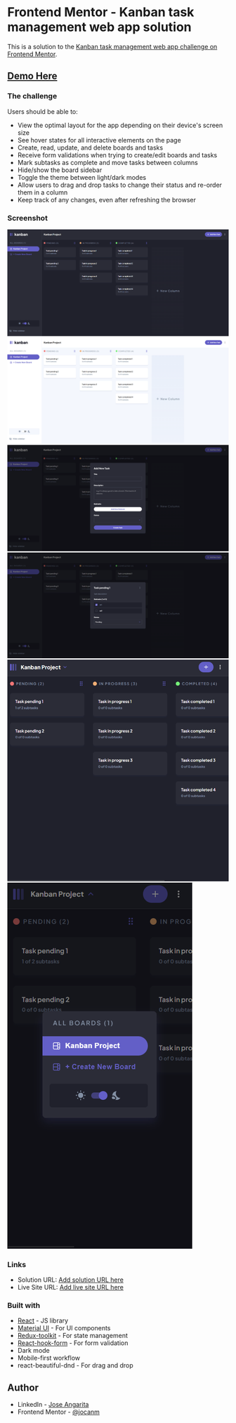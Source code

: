 # Frontend Mentor - Kanban task management web app solution

This is a solution to the [Kanban task management web app challenge on Frontend Mentor](https://www.frontendmentor.io/challenges/kanban-task-management-web-app-wgQLt-HlbB).


## [Demo Here](https://kanban-fr.vercel.app/)


### The challenge

Users should be able to:

- View the optimal layout for the app depending on their device's screen size
- See hover states for all interactive elements on the page
- Create, read, update, and delete boards and tasks
- Receive form validations when trying to create/edit boards and tasks
- Mark subtasks as complete and move tasks between columns
- Hide/show the board sidebar
- Toggle the theme between light/dark modes
- Allow users to drag and drop tasks to change their status and re-order them in a column
-  Keep track of any changes, even after refreshing the browser

### Screenshot

![](./assets/main-dark.png)
![](./assets/main-light.png)
![](./assets/create-task.png)
![](./assets/task.png)
![](./assets/mobile0.png)
![](./assets/mobile1.png)

### Links

- Solution URL: [Add solution URL here](https://your-solution-url.com)
- Live Site URL: [Add live site URL here](https://your-live-site-url.com)


### Built with

- [React](https://reactjs.org/) - JS library
- [Material UI](https://material-ui.com/) - For UI components
- [Redux-toolkit](https://redux-toolkit.js.org/) - For state management
- [React-hook-form](https://react-hook-form.com/) - For form validation
- Dark mode
- Mobile-first workflow
- react-beautiful-dnd - For drag and drop

## Author

- LinkedIn - [Jose Angarita](https://www.linkedin.com/in/jose-angarita-40709a1b1/)
- Frontend Mentor - [@jocanm](https://www.frontendmentor.io/profile/Jocanm)